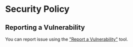 # Security Policy

## Reporting a Vulnerability

You can report issue using the ["Report a Vulnerability"](https://github.com/scottstraughan/saorsail-assistant-android/security/advisories/new)
tool.

